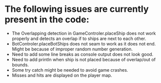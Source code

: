 # The following issues are currently present in the code: #
- The Overlapping detection in GameControler.placeShip does not work properly and detects an overlap if to ships are next to each other.
- BotControler.placeBotShips does not seam to work as it does not end. Might be because of improper random number generation.
- Need to add some line breaks as console output does not look good.
- Need to add println when ship is not placed because of overlap/out of bounds.
- Some try catch might be needed to avoid game crashes.
- Misses and hits are displayed on the player map.